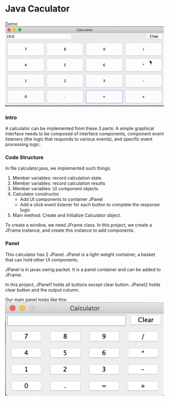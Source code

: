 # Java Caculator
###
Demo
![demo](assets/video.gif)
### Intro
A calculator can be implemented from these 3 parts:
A simple graphical interface needs to be composed of 
interface components, component event listeners 
(the logic that responds to various events), 
and specific event processing logic.

### Code Structure
In file calculator,java, we implemented such things:
1. Member variables: record calculation state
2. Member variables: record calculation results
3. Member variables: UI component objects
4. Calculator constructor
    - Add UI components to container JPanel
    - Add a click event listener for each button to complete the response logic
5. Main method: Create and Initialize Calculator object.

To create a window, we need JFrame class. In this project, we create a 
JFrame instance, and create this instance to add components.

### Panel
This calculator has 2 JPanel. JPanel is a light-weight container, a basket that
can hold other UI components.

JPanel is in javax.swing packet. It is a panel container and can be
added to JFrame. 

In this project, JPanel1 holds all buttons except clear button. JPanel2 holds clear button
and the output column.

Our main panel looks like this:
![panel](assets/calculator.png)

